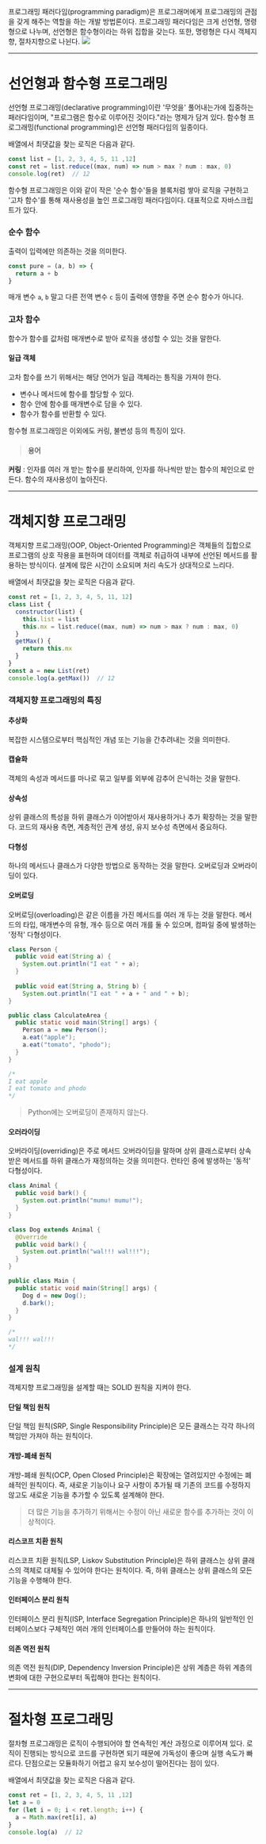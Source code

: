프로그래밍 패러다임(programming paradigm)은 프로그래머에게 프로그래밍의 관점을 갖게 해주는 역할을 하는 개발 방법론이다. 프로그래밍 패러다임은 크게 선언형, 명령형으로 나누며, 선언형은 함수형이라는 하위 집합을 갖는다. 또한, 명령형은 다시 객체지향, 절차지향으로 나뉜다.
![](https://velog.velcdn.com/images/pyoung/post/4527ef6a-1ad9-4e76-b23a-a47b6a0ea0b6/image.png)

***

# 선언형과 함수형 프로그래밍
선언형 프로그래밍(declarative programming)이란 '무엇을' 풀어내는가에 집중하는 패러다임이며, "프로그램은 함수로 이루어진 것이다."라는 명제가 담겨 있다. 함수형 프로그래밍(functional programming)은 선언형 패러다임의 일종이다.

배열에서 최댓값을 찾는 로직은 다음과 같다.
```js
const list = [1, 2, 3, 4, 5, 11 ,12]
const ret = list.reduce((max, num) => num > max ? num : max, 0)
console.log(ret)  // 12
```
함수형 프로그래밍은 이와 같이 작은 '순수 함수'들을 블록처럼 쌓아 로직을 구현하고 '고차 함수'를 통해 재사용성을 높인 프로그래밍 패러다임이다. 대표적으로 자바스크립트가 있다.

### 순수 함수
출력이 입력에만 의존하는 것을 의미한다.
```js
const pure = (a, b) => {
  return a + b
}
```
매개 변수 `a`, `b` 말고 다른 전역 변수 `c` 등이 출력에 영향을 주면 순수 함수가 아니다.

### 고차 함수
함수가 함수를 값처럼 매개변수로 받아 로직을 생성할 수 있는 것을 말한다.

#### 일급 객체
고차 함수를 쓰기 위해서는 해당 언어가 일급 객체라는 틍직을 가져야 한다.

- 변수나 메서드에 함수를 할당할 수 있다.
- 함수 안에 함수를 매개변수로 담을 수 있다.
- 함수가 함수를 반환할 수 있다.

함수형 프로그래밍은 이외에도 커링, 불변성 등의 특징이 있다.

> #### 용어
**커링** : 인자를 여러 개 받는 함수를 분리하여, 인자를 하나씩만 받는 함수의 체인으로 만든다. 함수의 재사용성이 높아진다.

***

# 객체지향 프로그래밍
객체지향 프로그래밍(OOP, Object-Oriented Programming)은 객체들의 집합으로 프로그램의 상호 작용을 표현하며 데이터를 객체로 취급하여 내부에 선언된 메서드를 활용하는 방식이다. 설계에 많은 시간이 소요되며 처리 속도가 상대적으로 느리다.

배열에서 최댓값을 찾는 로직은 다음과 같다.
```js
const ret = [1, 2, 3, 4, 5, 11, 12]
class List {
  constructor(list) {
    this.list = list
    this.mx = list.reduce((max, num) => num > max ? num : max, 0)
  }
  getMax() {
    return this.mx
  }
}
const a = new List(ret)
console.log(a.getMax())  // 12
```

### 객체지향 프로그래밍의 특징
#### 추상화
복잡한 시스템으로부터 핵심적인 개념 또는 기능을 간추려내는 것을 의미한다.

#### 캡슐화
객체의 속성과 메서드를 마나로 묶고 일부를 외부에 감추어 은닉하는 것을 말한다.

#### 상속성
상위 클래스의 특성을 하위 클래스가 이어받아서 재사용하거나 추가 확장하는 것을 말한다. 코드의 재사용 측면, 계층적인 관계 생성, 유지 보수성 측면에서 중요하다.

#### 다형성
하나의 메서드나 클래스가 다양한 방법으로 동작하는 것을 말한다. 오버로딩과 오버라이딩이 있다.

#### 오버로딩
오버로딩(overloading)은 같은 이름을 가진 메서드를 여러 개 두는 것을 말한다. 메서드의 타입, 매개변수의 유형, 개수 등으로 여러 개를 둘 수 있으며, 컴파일 중에 발생하는 '정적' 다형성이다.
```java
class Person {
  public void eat(String a) {
    System.out.println("I eat " + a);
  }
  
  public void eat(String a, String b) {
    System.out.println("I eat " + a + " and " + b);
}

public class CalculateArea {
  public static void main(String[] args) {
    Person a = new Person();
    a.eat("apple");
    a.eat("tomato", "phodo");
  }
}

/*
I eat apple
I eat tomato and phodo
*/
```

> Python에는 오버로딩이 존재하지 않는다.

#### 오러라이딩
오버라이딩(overriding)은 주로 메서드 오버라이딩을 말하며 상위 클래스로부터 상속받은 메서드를 하위 클래스가 재정의하는 것을 의미한다. 런타인 중에 발생하는 '동적' 다형성이다.
```java
class Animal {
  public void bark() {
    System.out.println("mumu! mumu!");
  }
}

class Dog extends Animal {
  @Override
  public void bark() {
    System.out.println("wal!!! wal!!!");
  }
}

public class Main {
  public static void main(String[] args) {
    Dog d = new Dog();
    d.bark();
  }
}

/*
wal!!! wal!!!
*/
```

### 설계 원칙
객체지향 프로그래밍을 설계할 때는 SOLID 원칙을 지켜야 한다.

#### 단일 책임 원칙
단일 책임 원칙(SRP, Single Responsibility Principle)은 모든 클래스는 각각 하나의 책임만 가져야 하는 원칙이다.

#### 개방-폐쇄 원칙
개방-폐쇄 원칙(OCP, Open Closed Principle)은 확장에는 열려있지만 수정에는 폐쇄적인 원칙이다. 즉, 새로운 기능이나 요구 사항이 추가될 때 기존의 코드를 수정하지 않고도 새로운 기능을 추가할 수 있도록 설계해야 한다.

> 더 많은 기능을 추가하기 위해서는 수정이 아닌 새로운 함수를 추가하는 것이 이상적이다.

#### 리스코프 치환 원칙
리스코프 치환 원칙(LSP, Liskov Substitution Principle)은 하위 클래스는 상위 클래스의 객체로 대체될 수 있어야 한다는 원칙이다. 즉, 하위 클래스는 상위 클래스의 모든 기능을 수행해야 한다.

#### 인터페이스 분리 원칙
인터페이스 분리 원칙(ISP, Interface Segregation Principle)은 하나의 일반적인 인터페이스보다 구체적인 여러 개의 인터페이스를 만들어야 하는 원칙이다.

#### 의존 역전 원칙
의존 역전 원칙(DIP, Dependency Inversion Principle)은 상위 계층은 하위 계층의 변화에 대한 구현으로부터 독립해야 한다는 원칙이다.

***

# 절차형 프로그래밍
절차형 프로그래밍은 로직이 수행되어야 할 연속적인 계산 과정으로 이루어져 있다. 로직이 진행되는 방식으로 코드를 구현하면 되기 때문에 가독성이 좋으며 실행 속도가 빠르다. 단점으로는 모듈화하기 어렵고 유지 보수성이 떨어진다는 점이 있다.

배열에서 최댓값을 찾는 로직은 다음과 같다.
```js
const ret = [1, 2, 3, 4, 5, 11 ,12]
let a = 0
for (let i = 0; i < ret.length; i++) {
  a = Math.max(ret[i], a)
}
console.log(a)  // 12
```
